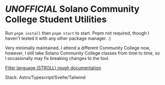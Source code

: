# _UNOFFICIAL_ Solano Community College Student Utilities

Run `pnpm install` then `pnpm start` to start. Pnpm not required, though I haven't tested it with any other package manager. :)

Very minimally maintained. I attend a different Community College now, however, I still take Solano Community College classes from time to time, so I occasionally may fix breaking changes to the tool.

[Filter language (STROLL) rough documentation](https://docs.google.com/document/d/e/2PACX-1vSkiGGzFM129YTMKhnafEAYZV1yeKvS3k9z4jIglmlIZohBvc2QLCuEGWf18nKQbMEG9UXIXV6uDoYR/pub)

Stack: Astro/Typescript/Svelte/Tailwind
